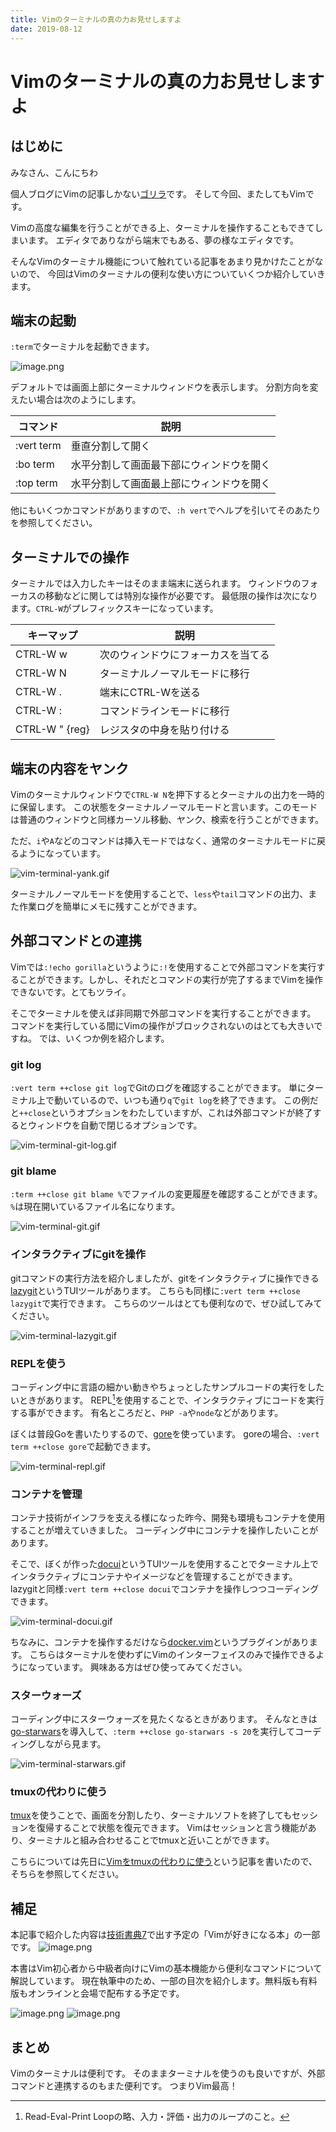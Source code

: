 ```yaml
---
title: Vimのターミナルの真の力お見せしますよ
date: 2019-08-12
---
```


# Vimのターミナルの真の力お見せしますよ

## はじめに
みなさん、こんにちわ

個人ブログにVimの記事しかない[ゴリラ](https://twitter.com/gorilla0513)です。
そして今回、またしてもVimです。

Vimの高度な編集を行うことができる上、ターミナルを操作することもできてしまいます。
エディタでありながら端末でもある、夢の様なエディタです。

そんなVimのターミナル機能について触れている記事をあまり見かけたことがないので、
今回はVimのターミナルの便利な使い方についていくつか紹介していきます。

## 端末の起動
`:term`でターミナルを起動できます。

![image.png](https://qiita-image-store.s3.ap-northeast-1.amazonaws.com/0/66178/891c526f-47f4-1f82-dba1-eb56a5d7bffe.png)

デフォルトでは画面上部にターミナルウィンドウを表示します。
分割方向を変えたい場合は次のようにします。

| コマンド   | 説明                                     |
|------------|------------------------------------------|
| :vert term | 垂直分割して開く                         |
| :bo term   | 水平分割して画面最下部にウィンドウを開く |
| :top term  | 水平分割して画面最上部にウィンドウを開く |

他にもいくつかコマンドがありますので、`:h vert`でヘルプを引いてそのあたりを参照してください。

## ターミナルでの操作
ターミナルでは入力したキーはそのまま端末に送られます。
ウィンドウのフォーカスの移動などに関しては特別な操作が必要です。
最低限の操作は次になります。`CTRL-W`がプレフィックスキーになっています。

| キーマップ     | 説明                               |
|----------------|------------------------------------|
| CTRL-W w       | 次のウィンドウにフォーカスを当てる |
| CTRL-W N       | ターミナルノーマルモードに移行     |
| CTRL-W .       | 端末にCTRL-Wを送る                 |
| CTRL-W :       | コマンドラインモードに移行         |
| CTRL-W " {reg} | レジスタの中身を貼り付ける         |

## 端末の内容をヤンク
Vimのターミナルウィンドウで`CTRL-W N`を押下するとターミナルの出力を一時的に保留します。
この状態をターミナルノーマルモードと言います。このモードは普通のウィンドウと同様カーソル移動、ヤンク、検索を行うことができます。

ただ、`i`や`A`などのコマンドは挿入モードではなく、通常のターミナルモードに戻るようになっています。

![vim-terminal-yank.gif](https://qiita-image-store.s3.ap-northeast-1.amazonaws.com/0/66178/b91812b1-6d5e-dd2d-8109-226af23b59f2.gif)

ターミナルノーマルモードを使用することで、`less`や`tail`コマンドの出力、また作業ログを簡単にメモに残すことができます。

## 外部コマンドとの連携
Vimでは`:!echo gorilla`というように`:!`を使用することで外部コマンドを実行することができます。しかし、それだとコマンドの実行が完了するまでVimを操作できないです。とてもツライ。

そこでターミナルを使えば非同期で外部コマンドを実行することができます。
コマンドを実行している間にVimの操作がブロックされないのはとても大きいですね。
では、いくつか例を紹介します。

### git log
`:vert term ++close git log`でGitのログを確認することができます。
単にターミナル上で動いているので、いつも通り`q`で`git log`を終了できます。
この例だと`++close`というオプションをわたしていますが、これは外部コマンドが終了するとウィンドウを自動で閉じるオプションです。

![vim-terminal-git-log.gif](https://qiita-image-store.s3.ap-northeast-1.amazonaws.com/0/66178/fcfaaba5-53b8-9414-cca5-f8fea634481a.gif)

### git blame
`:term ++close git blame %`でファイルの変更履歴を確認することができます。
`%`は現在開いているファイル名になります。

![vim-terminal-git.gif](https://qiita-image-store.s3.ap-northeast-1.amazonaws.com/0/66178/22b3faab-16bc-e035-8d74-066cf13e0639.gif)

### インタラクティブにgitを操作
gitコマンドの実行方法を紹介しましたが、gitをインタラクティブに操作できる[lazygit](https://github.com/jesseduffield/lazygit)というTUIツールがあります。
こちらも同様に`:vert term ++close lazygit`で実行できます。
こちらのツールはとても便利なので、ぜひ試してみてください。

![vim-terminal-lazygit.gif](https://qiita-image-store.s3.ap-northeast-1.amazonaws.com/0/66178/a79a7356-ce1d-3d07-427f-44ce78526547.gif)

### REPLを使う
コーディング中に言語の細かい動きやちょっとしたサンプルコードの実行をしたいときがあります。
REPL[^1]を使用することで、インタラクティブにコードを実行する事ができます。
有名ところだと、`PHP -a`や`node`などがあります。

ぼくは普段Goを書いたりするので、[gore](https://github.com/motemen/gore)を使っています。
goreの場合、`:vert term ++close gore`で起動できます。

![vim-terminal-repl.gif](https://qiita-image-store.s3.ap-northeast-1.amazonaws.com/0/66178/f23a0021-2b72-16e1-313a-f1d963b1bde7.gif)

[^1]:Read-Eval-Print Loopの略、入力・評価・出力のループのこと。

### コンテナを管理
コンテナ技術がインフラを支える様になった昨今、開発も環境もコンテナを使用することが増えていきました。
コーディング中にコンテナを操作したいことがあります。

そこで、ぼくが作った[docui](https://github.com/skanehira/docui)というTUIツールを使用することでターミナル上でインタラクティブにコンテナやイメージなどを管理することができます。
lazygitと同様`:vert term ++close docui`でコンテナを操作しつつコーディングできます。

![vim-terminal-docui.gif](https://qiita-image-store.s3.ap-northeast-1.amazonaws.com/0/66178/6f0ce6d8-34d6-3a77-0fc0-a1ff56b5a5aa.gif)

ちなみに、コンテナを操作するだけなら[docker.vim](https://github.com/skanehira/docker.vim)というプラグインがあります。
こちらはターミナルを使わずにVimのインターフェイスのみで操作できるようになっています。
興味ある方はぜひ使ってみてください。

### スターウォーズ
コーディング中にスターウォーズを見たくなるときがあります。
そんなときは[go-starwars](https://github.com/skanehira/go-starwars)を導入して、`:term ++close go-starwars -s 20`を実行してコーディングしながら見ます。

![vim-terminal-starwars.gif](https://qiita-image-store.s3.ap-northeast-1.amazonaws.com/0/66178/14038dad-0b31-603b-9731-97f2b90d202e.gif)

### tmuxの代わりに使う
[tmux](https://github.com/tmux/tmux/wiki)を使うことで、画面を分割したり、ターミナルソフトを終了してもセッションを復帰することで状態を復元できます。
Vimはセッションと言う機能があり、ターミナルと組み合わせることでtmuxと近いことができます。

こちらについては先日に[Vimをtmuxの代わりに使う](https://gorilla.netlify.com/articles/20190803-vim-tmux.html)という記事を書いたので、そちらを参照してください。

## 補足
本記事で紹介した内容は[技術書典7](https://techbookfest.org/event/tbf07)で出す予定の「Vimが好きになる本」の一部です。
![image.png](https://qiita-image-store.s3.ap-northeast-1.amazonaws.com/0/66178/3ddaf388-8cb9-6ad7-39e5-6ffc66c6da6b.png)

本書はVim初心者から中級者向けにVimの基本機能から便利なコマンドについて解説しています。
現在執筆中のため、一部の目次を紹介します。無料版も有料版もオンラインと会場で配布する予定です。

![image.png](https://qiita-image-store.s3.ap-northeast-1.amazonaws.com/0/66178/9fb8ea31-c5b8-d348-73e8-b15dc5eb4a04.png)
![image.png](https://qiita-image-store.s3.ap-northeast-1.amazonaws.com/0/66178/c3542225-0302-ea2d-7197-532dd315e0e3.png)

## まとめ
Vimのターミナルは便利です。
そのままターミナルを使うのも良いですが、外部コマンドと連携するのもまた便利です。
つまりVim最高！

